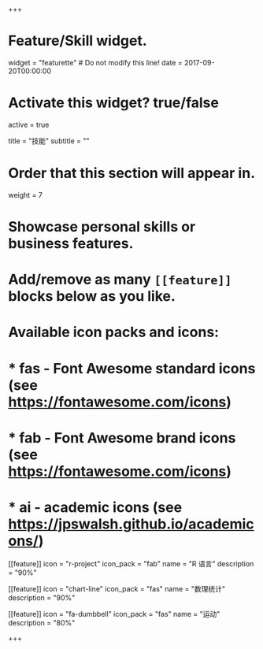 +++
# Feature/Skill widget.
widget = "featurette"  # Do not modify this line!
date = 2017-09-20T00:00:00

# Activate this widget? true/false
active = true

title = "技能"
subtitle = ""

# Order that this section will appear in.
weight = 7

# Showcase personal skills or business features.
# 
# Add/remove as many `[[feature]]` blocks below as you like.
# 
# Available icon packs and icons:
# * fas - Font Awesome standard icons (see https://fontawesome.com/icons)
# * fab - Font Awesome brand icons (see https://fontawesome.com/icons)
# * ai - academic icons (see https://jpswalsh.github.io/academicons/)

[[feature]]
  icon = "r-project"
  icon_pack = "fab"
  name = "R 语言"
  description = "90%"
  
[[feature]]
  icon = "chart-line"
  icon_pack = "fas"
  name = "数理统计"
  description = "90%"  
  
[[feature]]
  icon = "fa-dumbbell"
  icon_pack = "fas"
  name = "运动"
  description = "80%"

+++
